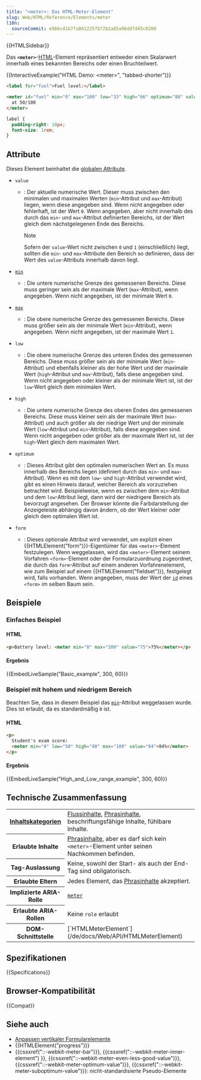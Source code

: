 ```yaml
---
title: "<meter>: Das HTML-Meter-Element"
slug: Web/HTML/Reference/Elements/meter
l10n:
  sourceCommit: e9b6cd1b7fa8612257b72b2a85a96dd7d45c0200
---
```


{{HTMLSidebar}}

Das **`<meter>`**-[HTML](/de/docs/Web/HTML)-Element repräsentiert entweder einen Skalarwert innerhalb eines bekannten Bereichs oder einen Bruchteilwert.

{{InteractiveExample("HTML Demo: &lt;meter&gt;", "tabbed-shorter")}}

```html interactive-example
<label for="fuel">Fuel level:</label>

<meter id="fuel" min="0" max="100" low="33" high="66" optimum="80" value="50">
  at 50/100
</meter>
```

```css interactive-example
label {
  padding-right: 10px;
  font-size: 1rem;
}
```

## Attribute

Dieses Element beinhaltet die [globalen Attribute](/de/docs/Web/HTML/Reference/Global_attributes).

- `value`

  - : Der aktuelle numerische Wert. Dieser muss zwischen den minimalen und maximalen Werten (`min`-Attribut und `max`-Attribut) liegen, wenn diese angegeben sind. Wenn nicht angegeben oder fehlerhaft, ist der Wert `0`. Wenn angegeben, aber nicht innerhalb des durch das `min`- und `max`-Attribut definierten Bereichs, ist der Wert gleich dem nächstgelegenen Ende des Bereichs.

    > [!NOTE]
    > Sofern der `value`-Wert nicht zwischen `0` und `1` (einschließlich) liegt, sollten die `min`- und `max`-Attribute den Bereich so definieren, dass der Wert des `value`-Attributs innerhalb davon liegt.

- [`min`](/de/docs/Web/HTML/Reference/Attributes/min)
  - : Die untere numerische Grenze des gemessenen Bereichs. Diese muss geringer sein als der maximale Wert (`max`-Attribut), wenn angegeben. Wenn nicht angegeben, ist der minimale Wert `0`.
- [`max`](/de/docs/Web/HTML/Reference/Attributes/max)
  - : Die obere numerische Grenze des gemessenen Bereichs. Diese muss größer sein als der minimale Wert (`min`-Attribut), wenn angegeben. Wenn nicht angegeben, ist der maximale Wert `1`.
- `low`
  - : Die obere numerische Grenze des unteren Endes des gemessenen Bereichs. Diese muss größer sein als der minimale Wert (`min`-Attribut) und ebenfalls kleiner als der hohe Wert und der maximale Wert (`high`-Attribut und `max`-Attribut), falls diese angegeben sind. Wenn nicht angegeben oder kleiner als der minimale Wert ist, ist der `low`-Wert gleich dem minimalen Wert.
- `high`
  - : Die untere numerische Grenze des oberen Endes des gemessenen Bereichs. Diese muss kleiner sein als der maximale Wert (`max`-Attribut) und auch größer als der niedrige Wert und der minimale Wert (`low`-Attribut und `min`-Attribut), falls diese angegeben sind. Wenn nicht angegeben oder größer als der maximale Wert ist, ist der `high`-Wert gleich dem maximalen Wert.
- `optimum`
  - : Dieses Attribut gibt den optimalen numerischen Wert an. Es muss innerhalb des Bereichs liegen (definiert durch das `min`- und `max`-Attribut). Wenn es mit dem `low`- und `high`-Attribut verwendet wird, gibt es einen Hinweis darauf, welcher Bereich als vorzuziehen betrachtet wird. Beispielweise, wenn es zwischen dem `min`-Attribut und dem `low`-Attribut liegt, dann wird der niedrigere Bereich als bevorzugt angesehen. Der Browser könnte die Farbdarstellung der Anzeigeleiste abhängig davon ändern, ob der Wert kleiner oder gleich dem optimalen Wert ist.
- `form`
  - : Dieses optionale Attribut wird verwendet, um explizit einen {{HTMLElement("form")}}-Eigentümer für das `<meter>`-Element festzulegen. Wenn weggelassen, wird das `<meter>`-Element seinem Vorfahren `<form>`-Element oder der Formularzuordnung zugeordnet, die durch das `form`-Attribut auf einem anderen Vorfahrenelement, wie zum Beispiel auf einem {{HTMLElement("fieldset")}}, festgelegt wird, falls vorhanden. Wenn angegeben, muss der Wert der [`id`](/de/docs/Web/HTML/Reference/Global_attributes/id) eines `<form>` im selben Baum sein.

## Beispiele

### Einfaches Beispiel

#### HTML

```html
<p>Battery level: <meter min="0" max="100" value="75">75%</meter></p>
```

#### Ergebnis

{{EmbedLiveSample("Basic_example", 300, 60)}}

### Beispiel mit hohem und niedrigem Bereich

Beachten Sie, dass in diesem Beispiel das [`min`](#min)-Attribut weggelassen wurde. Dies ist erlaubt, da es standardmäßig `0` ist.

#### HTML

```html
<p>
  Student's exam score:
  <meter min="0" low="50" high="80" max="100" value="84">84%</meter>
</p>
```

#### Ergebnis

{{EmbedLiveSample("High_and_Low_range_example", 300, 60)}}

## Technische Zusammenfassung

<table class="properties">
  <tbody>
    <tr>
      <th scope="row">
        <a href="/de/docs/Web/HTML/Guides/Content_categories"
          >Inhaltskategorien</a
        >
      </th>
      <td>
        <a href="/de/docs/Web/HTML/Guides/Content_categories#flow_content"
          >Flussinhalte</a
        >,
        <a href="/de/docs/Web/HTML/Guides/Content_categories#phrasing_content"
          >Phrasinhalte</a
        >, beschriftungsfähige Inhalte, fühlbare Inhalte.
      </td>
    </tr>
    <tr>
      <th scope="row">Erlaubte Inhalte</th>
      <td>
        <a href="/de/docs/Web/HTML/Guides/Content_categories#phrasing_content"
          >Phrasinhalte</a
        >, aber es darf sich kein <code>&#x3C;meter></code>-Element unter seinen
        Nachkommen befinden.
      </td>
    </tr>
    <tr>
      <th scope="row">Tag-Auslassung</th>
      <td>Keine, sowohl der Start- als auch der End-Tag sind obligatorisch.</td>
    </tr>
    <tr>
      <th scope="row">Erlaubte Eltern</th>
      <td>
        Jedes Element, das
        <a href="/de/docs/Web/HTML/Guides/Content_categories#phrasing_content"
          >Phrasinhalte</a
        > akzeptiert.
      </td>
    </tr>
    <tr>
      <th scope="row">Implizierte ARIA-Rolle</th>
      <td>
        <code
          ><a href="/de/docs/Web/Accessibility/ARIA/Reference/Roles/structural_roles#structural_roles_with_html_equivalents">meter</a
          ></code
        >
      </td>
    </tr>
    <tr>
      <th scope="row">Erlaubte ARIA-Rollen</th>
      <td>Keine <code>role</code> erlaubt</td>
    </tr>
    <tr>
      <th scope="row">DOM-Schnittstelle</th>
      <td>[`HTMLMeterElement`](/de/docs/Web/API/HTMLMeterElement)</td>
    </tr>
  </tbody>
</table>

## Spezifikationen

{{Specifications}}

## Browser-Kompatibilität

{{Compat}}

## Siehe auch

- [Anpassen vertikaler Formularelemente](/de/docs/Web/CSS/CSS_writing_modes/Vertical_controls)
- {{HTMLElement("progress")}}
- {{cssxref("::-webkit-meter-bar")}}, {{cssxref("::-webkit-meter-inner-element") }}, {{cssxref("::-webkit-meter-even-less-good-value")}}, {{cssxref("::-webkit-meter-optimum-value")}}, {{cssxref("::-webkit-meter-suboptimum-value")}}: nicht-standardisierte Pseudo-Elemente

